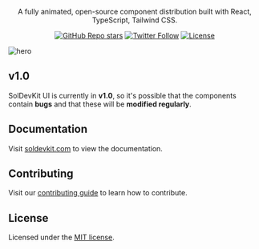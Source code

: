 <div align="center">
  <h1 style="position: absolute; width: 1px; height: 1px; padding: 0; margin: -1px; overflow: hidden; clip: rect(0, 0, 0, 0); white-space: nowrap; border-width: 0">SolDevKit UI</h1>
  <p align="center">
    A fully animated, open-source component distribution built with React, TypeScript, Tailwind CSS.
</p>

<a href="https://github.com/soldevkit-ui/soldevkit-ui/stargazers"><img alt="GitHub Repo stars" src="https://img.shields.io/github/stars/soldevkit-ui/soldevkit-ui?style=for-the-badge"></a>
<a href="https://twitter.com/soldevkit_ui"><img alt="Twitter Follow" src="https://img.shields.io/twitter/follow/soldevkit_ui?style=for-the-badge&logo=x"></a>
<a href="https://github.com/satyawaniaman/soldevkit-UI/LICENSE.md"><img alt="License" src="https://img.shields.io/badge/License-MIT-yellow.svg?style=for-the-badge"></a>

</div>

![hero](https://soldevkit.com/og-image.png)

## v1.0

SolDevKit UI is currently in **v1.0**, so it's possible that the components contain **bugs** and that these will be **modified regularly**.

## Documentation

Visit [soldevkit.com](https://soldevkit.com/docs) to view the documentation.

## Contributing

Visit our [contributing guide](https://github.com/satyawaniaman/soldevkit-UI/CONTRIBUTING.md) to learn how to contribute.

## License

Licensed under the [MIT license](https://github.com/satyawaniaman/soldevkit-UI/main/LICENSE.md).
